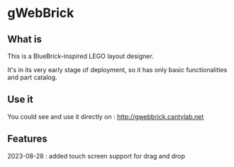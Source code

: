 # gWebBrick

## What is
This is a BlueBrick-inspired LEGO layout designer.

It's in its very early stage of deployment, so it has only basic functionalities and part catalog.



## Use it 

You could see and use it directly on : http://gwebbrick.cantylab.net


## Features
2023-08-28 : added touch screen support for drag and drop


